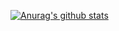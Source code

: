 [![Anurag's github stats](https://github-readme-stats.vercel.app/api?username=nichenqin)](https://github.com/anuraghazra/github-readme-stats)
